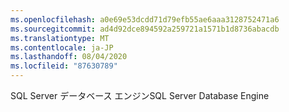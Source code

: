 ```yaml
---
ms.openlocfilehash: a0e69e53dcdd71d79efb55ae6aaa3128752471a6
ms.sourcegitcommit: ad4d92dce894592a259721a1571b1d8736abacdb
ms.translationtype: MT
ms.contentlocale: ja-JP
ms.lasthandoff: 08/04/2020
ms.locfileid: "87630789"
---
```

<span data-ttu-id="1b041-101">SQL Server データベース エンジン</span><span class="sxs-lookup"><span data-stu-id="1b041-101">SQL Server Database Engine</span></span>

